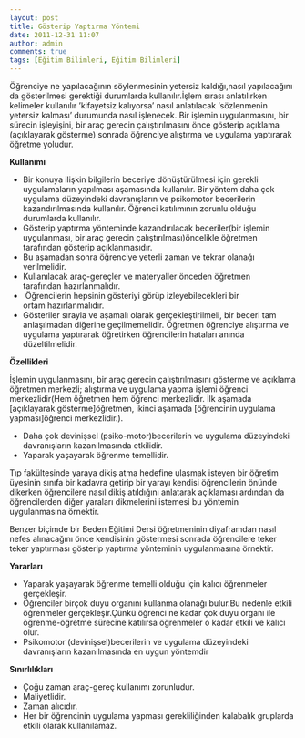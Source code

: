 ```yaml
---
layout: post
title: Gösterip Yaptırma Yöntemi
date: 2011-12-31 11:07
author: admin
comments: true
tags: [Eğitim Bilimleri, Eğitim Bilimleri]
---
```

Öğrenciye ne yapılacağının söylenmesinin yetersiz kaldığı,nasıl yapılacağını da
gösterilmesi gerektiği durumlarda kullanılır.İşlem sırası anlatılırken kelimeler kullanılır
’kifayetsiz kalıyorsa’ nasıl anlatılacak ‘sözlenmenin yetersiz kalması’ durumunda
nasıl işlenecek. Bir işlemin uygulanmasını, bir sürecin işleyişini, bir araç gerecin
çalıştırılmasını önce gösterip açıklama (açıklayarak gösterme) sonrada öğrenciye
alıştırma ve uygulama yaptırarak öğretme yoludur.

<strong>Kullanımı</strong>
<ul>
	<li>Bir konuya ilişkin bilgilerin beceriye dönüştürülmesi için gerekli uygulamaların yapılması aşamasında kullanılır. Bir yöntem daha çok uygulama düzeyindeki davranışların ve psikomotor becerilerin kazandırılmasında kullanılır. Öğrenci katılımının zorunlu olduğu durumlarda kullanılır.</li>
	<li>Gösterip yaptırma yönteminde kazandırılacak beceriler(bir işlemin uygulanması, bir araç gerecin çalıştırılması)öncelikle öğretmen tarafından gösterip açıklanmasıdır.</li>
	<li>Bu aşamadan sonra öğrenciye yeterli zaman ve tekrar olanağı verilmelidir.</li>
	<li>Kullanılacak araç-gereçler ve materyaller önceden öğretmen tarafından hazırlanmalıdır.</li>
	<li> Öğrencilerin hepsinin gösteriyi görüp izleyebilecekleri bir ortam hazırlanmalıdır.</li>
	<li>Gösteriler sırayla ve aşamalı olarak gerçekleştirilmeli, bir beceri tam anlaşılmadan diğerine geçilmemelidir. Öğretmen öğrenciye alıştırma ve uygulama yaptırarak öğretirken öğrencilerin hataları anında düzeltilmelidir.</li>
</ul>
<strong>Özellikleri</strong>

İşlemin uygulanmasını, bir araç gerecin çalıştırılmasını gösterme ve açıklama öğretmen merkezli; alıştırma ve uygulama yapma işlemi öğrenci merkezlidir(Hem öğretmen hem öğrenci merkezlidir. İlk aşamada [açıklayarak gösterme]öğretmen, ikinci aşamada [öğrencinin uygulama yapması]öğrenci merkezlidir.).
<ul>
	<li>Daha çok devinişsel (psiko-motor)becerilerin ve uygulama düzeyindeki davranışların kazanılmasında etkilidir.</li>
	<li>Yaparak yaşayarak öğrenme temellidir.</li>
</ul>
Tıp fakültesinde yaraya dikiş atma hedefine ulaşmak isteyen bir öğretim üyesinin sınıfa bir kadavra getirip bir yarayı kendisi öğrencilerin önünde dikerken öğrencilere nasıl dikiş atıldığını anlatarak açıklaması ardından da öğrencilerden diğer yaraları dikmelerini istemesi bu yöntemin uygulanmasına örnektir.

Benzer biçimde bir Beden Eğitimi Dersi öğretmeninin diyaframdan nasıl nefes alınacağını önce kendisinin göstermesi sonrada öğrencilere teker teker yaptırması gösterip yaptırma yönteminin uygulanmasına örnektir.

<strong>Yararları</strong>
<ul>
	<li>Yaparak yaşayarak öğrenme temelli olduğu için kalıcı öğrenmeler gerçekleşir.</li>
	<li>Öğrenciler birçok duyu organını kullanma olanağı bulur.Bu nedenle etkili öğrenmeler gerçekleşir.Çünkü öğrenci ne kadar çok duyu organı ile öğrenme-öğretme sürecine katılırsa öğrenmeler o kadar etkili ve kalıcı olur.</li>
	<li>Psikomotor (devinişsel)becerilerin ve uygulama düzeyindeki davranışların kazanılmasında en uygun yöntemdir</li>
</ul>
<strong>Sınırlılıkları</strong>
<ul>
	<li>Çoğu zaman araç-gereç kullanımı zorunludur.</li>
	<li>Maliyetlidir.</li>
	<li>Zaman alıcıdır.</li>
	<li>Her bir öğrencinin uygulama yapması gerekliliğinden kalabalık gruplarda etkili olarak kullanılamaz.</li>
</ul>
